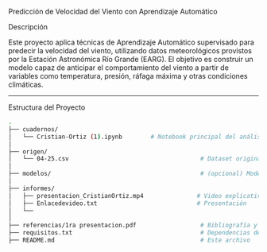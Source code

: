 Predicción de Velocidad del Viento con Aprendizaje Automático

Descripción

Este proyecto aplica técnicas de Aprendizaje Automático supervisado para predecir la velocidad del viento, utilizando datos meteorológicos provistos por la Estación Astronómica Río Grande (EARG). El objetivo es construir un modelo capaz de anticipar el comportamiento del viento a partir de variables como temperatura, presión, ráfaga máxima y otras condiciones climáticas.

---

Estructura del Proyecto

```bash
.
├── cuadernos/
│   └── Cristian-Ortiz (1).ipynb        # Notebook principal del análisis
│
├── origen/
│   └── 04-25.csv                                     # Dataset original (abril 2025)
│
├── modelos/                                          # (opcional) Modelos entrenados exportados
│
├── informes/
│   ├── presentacion_CristianOrtiz.mp4               # Video explicativo del proyecto
│   ├── Enlacedevideo.txt                            # Presentación
│   └── 
│
├── referencias/1ra presentacion.pdf                  # Bibliografía y fuentes externas
├── requisitos.txt                                    # Dependencias del proyecto
├── README.md                                         # Este archivo

